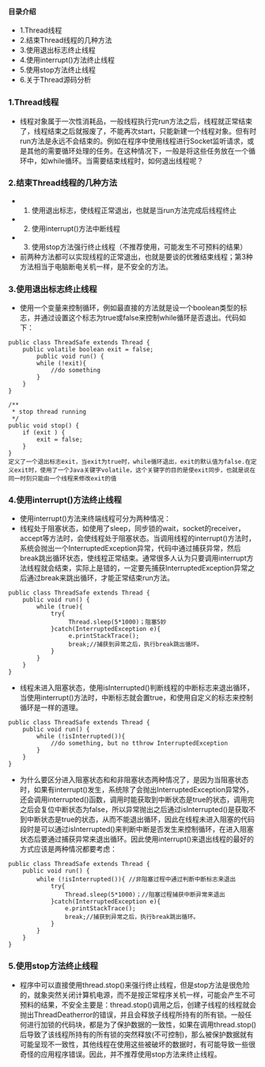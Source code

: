 #### 目录介绍
- 1.Thread线程
- 2.结束Thread线程的几种方法
- 3.使用退出标志终止线程
- 4.使用interrupt()方法终止线程
- 5.使用stop方法终止线程
- 6.关于Thread源码分析



### 1.Thread线程
- 线程对象属于一次性消耗品，一般线程执行完run方法之后，线程就正常结束了，线程结束之后就报废了，不能再次start，只能新建一个线程对象。但有时run方法是永远不会结束的。例如在程序中使用线程进行Socket监听请求，或是其他的需要循环处理的任务。在这种情况下，一般是将这些任务放在一个循环中，如while循环。当需要结束线程时，如何退出线程呢？




### 2.结束Thread线程的几种方法
- 1. 使用退出标志，使线程正常退出，也就是当run方法完成后线程终止
- 2. 使用interrupt()方法中断线程
- 3. 使用stop方法强行终止线程（不推荐使用，可能发生不可预料的结果）
- 前两种方法都可以实现线程的正常退出，也就是要谈的优雅结束线程；第3种方法相当于电脑断电关机一样，是不安全的方法。



### 3.使用退出标志终止线程
- 使用一个变量来控制循环，例如最直接的方法就是设一个boolean类型的标志，并通过设置这个标志为true或false来控制while循环是否退出。代码如下：
``` 
public class ThreadSafe extends Thread {
    public volatile boolean exit = false;
        public void run() {
        while (!exit){
            //do something
        }
    }
}

/**
 * stop thread running
 */
public void stop() {
    if (exit ) {
        exit = false;
    }
}
定义了一个退出标志exit，当exit为true时，while循环退出，exit的默认值为false.在定义exit时，使用了一个Java关键字volatile，这个关键字的目的是使exit同步，也就是说在同一时刻只能由一个线程来修改exit的值
``` 



### 4.使用interrupt()方法终止线程
- 使用interrupt()方法来终端线程可分为两种情况：
- 线程处于阻塞状态，如使用了sleep，同步锁的wait，socket的receiver，accept等方法时，会使线程处于阻塞状态。当调用线程的interrupt()方法时，系统会抛出一个InterruptedException异常，代码中通过捕获异常，然后break跳出循环状态，使线程正常结束。通常很多人认为只要调用interrupt方法线程就会结束，实际上是错的，一定要先捕获InterruptedException异常之后通过break来跳出循环，才能正常结束run方法。
```
public class ThreadSafe extends Thread {
    public void run() {
        while (true){
            try{
                 Thread.sleep(5*1000)；阻塞5妙
            }catch(InterruptedException e){
                 e.printStackTrace();
                 break;//捕获到异常之后，执行break跳出循环。
            }
        }
    }
}
```
- 线程未进入阻塞状态，使用isInterrupted()判断线程的中断标志来退出循环，当使用interrupt()方法时，中断标志就会置true，和使用自定义的标志来控制循环是一样的道理。
```
public class ThreadSafe extends Thread {
    public void run() {
        while (!isInterrupted()){
            //do something, but no tthrow InterruptedException
        }
    }
}
```
- 为什么要区分进入阻塞状态和和非阻塞状态两种情况了，是因为当阻塞状态时，如果有interrupt()发生，系统除了会抛出InterruptedException异常外，还会调用interrupted()函数，调用时能获取到中断状态是true的状态，调用完之后会复位中断状态为false，所以异常抛出之后通过isInterrupted()是获取不到中断状态是true的状态，从而不能退出循环，因此在线程未进入阻塞的代码段时是可以通过isInterrupted()来判断中断是否发生来控制循环，在进入阻塞状态后要通过捕获异常来退出循环。因此使用interrupt()来退出线程的最好的方式应该是两种情况都要考虑：
```
public class ThreadSafe extends Thread {
    public void run() {
        while (!isInterrupted()){ //非阻塞过程中通过判断中断标志来退出
            try{
                Thread.sleep(5*1000)；//阻塞过程捕获中断异常来退出
            }catch(InterruptedException e){
                e.printStackTrace();
                break;//捕获到异常之后，执行break跳出循环。
            }
        }
    }
}
```




### 5.使用stop方法终止线程
- 程序中可以直接使用thread.stop()来强行终止线程，但是stop方法是很危险的，就象突然关闭计算机电源，而不是按正常程序关机一样，可能会产生不可预料的结果，不安全主要是：thread.stop()调用之后，创建子线程的线程就会抛出ThreadDeatherror的错误，并且会释放子线程所持有的所有锁。一般任何进行加锁的代码块，都是为了保护数据的一致性，如果在调用thread.stop()后导致了该线程所持有的所有锁的突然释放(不可控制)，那么被保护数据就有可能呈现不一致性，其他线程在使用这些被破坏的数据时，有可能导致一些很奇怪的应用程序错误。因此，并不推荐使用stop方法来终止线程。

